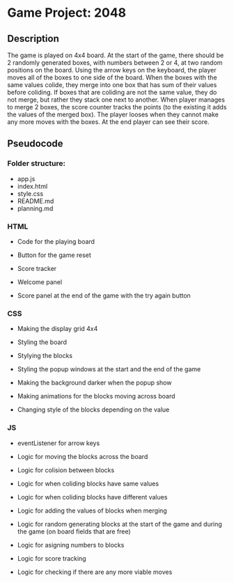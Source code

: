 # Game Project: 2048 

## Description 

The game is played on 4x4 board. At the start of the game, there should be 2 randomly generated boxes, with numbers between 2 or 4, at two random positions on the board. Using the arrow keys on the keyboard, the player moves all of the boxes to one side of the board. When the boxes with the same values colide, they merge into one box that has sum of their values before coliding. If boxes that are coliding are not the same value, they do not merge, but rather they stack one next to another. When player manages to merge 2 boxes, the score counter tracks the points (to the existing it adds the values of the merged box). The player looses when they cannot make any more moves with the boxes. At the end player can see their score.

## Pseudocode 

### Folder structure:
* app.js
* index.html
* style.css
* README.md
* planning.md

### HTML 
* Code for the playing board

* Button for the game reset

* Score tracker

* Welcome panel

* Score panel at the end of the game with the try again button

### CSS
* Making the display grid 4x4

* Styling the board

* Stylying the blocks

* Styling the popup windows at the start and the end of the game

* Making the background darker when the popup show

* Making animations for the blocks moving across board

* Changing style of the blocks depending on the value 

### JS
* eventListener for arrow keys 

* Logic for moving the blocks across the board

* Logic for colision between  blocks

* Logic for when coliding blocks have same values

* Logic for when coliding blocks have different values

* Logic for adding the values of blocks when merging

* Logic for random generating blocks at the start of the game and during the game (on board fields that are free)

* Logic for asigning numbers to blocks

* Logic for score tracking

* Logic for checking if there are any more viable moves